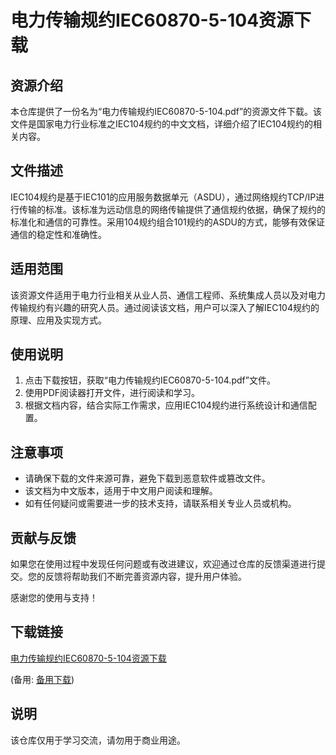 # 电力传输规约IEC60870-5-104资源下载

## 资源介绍

本仓库提供了一份名为“电力传输规约IEC60870-5-104.pdf”的资源文件下载。该文件是国家电力行业标准之IEC104规约的中文文档，详细介绍了IEC104规约的相关内容。

## 文件描述

IEC104规约是基于IEC101的应用服务数据单元（ASDU），通过网络规约TCP/IP进行传输的标准。该标准为远动信息的网络传输提供了通信规约依据，确保了规约的标准化和通信的可靠性。采用104规约组合101规约的ASDU的方式，能够有效保证通信的稳定性和准确性。

## 适用范围

该资源文件适用于电力行业相关从业人员、通信工程师、系统集成人员以及对电力传输规约有兴趣的研究人员。通过阅读该文档，用户可以深入了解IEC104规约的原理、应用及实现方式。

## 使用说明

1. 点击下载按钮，获取“电力传输规约IEC60870-5-104.pdf”文件。
2. 使用PDF阅读器打开文件，进行阅读和学习。
3. 根据文档内容，结合实际工作需求，应用IEC104规约进行系统设计和通信配置。

## 注意事项

- 请确保下载的文件来源可靠，避免下载到恶意软件或篡改文件。
- 该文档为中文版本，适用于中文用户阅读和理解。
- 如有任何疑问或需要进一步的技术支持，请联系相关专业人员或机构。

## 贡献与反馈

如果您在使用过程中发现任何问题或有改进建议，欢迎通过仓库的反馈渠道进行提交。您的反馈将帮助我们不断完善资源内容，提升用户体验。

感谢您的使用与支持！

## 下载链接
[电力传输规约IEC60870-5-104资源下载](https://pan.quark.cn/s/c8f166bd8568) 

(备用: [备用下载](https://pan.baidu.com/s/15nK0BoYFwYtauIsKIELdDg?pwd=1234))

## 说明

该仓库仅用于学习交流，请勿用于商业用途。
